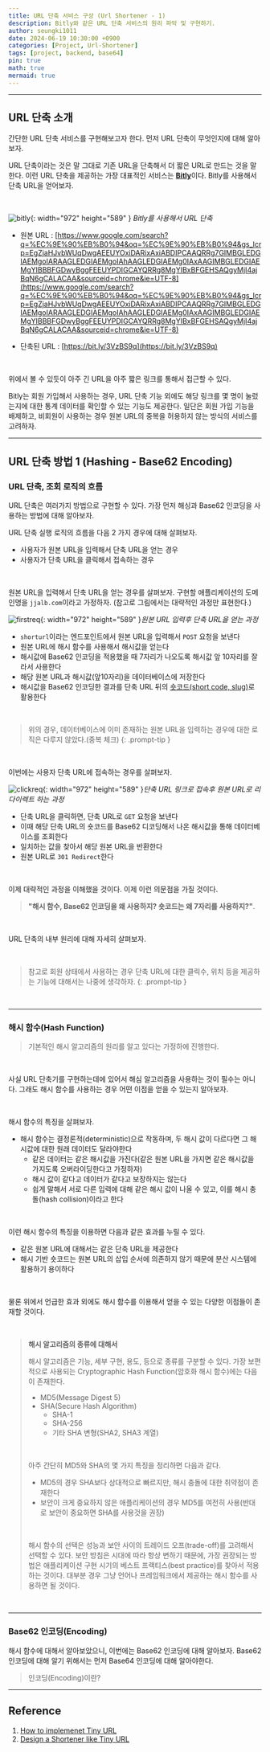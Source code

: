 ```yaml
---
title: URL 단축 서비스 구상 (Url Shortener - 1)
description: Bitly와 같은 URL 단축 서비스의 원리 파악 및 구현하기.
author: seungki1011
date: 2024-06-19 10:30:00 +0900
categories: [Project, Url-Shortener]
tags: [project, backend, base64]
pin: true
math: true
mermaid: true
---
```


---

## URL 단축 소개

간단한 URL 단축 서비스를 구현해보고자 한다. 먼저 URL 단축이 무엇인지에 대해 알아보자.

URL 단축이라는 것은 말 그대로 기존 URL을 단축해서 더 짧은 URL로 만드는 것을 말한다. 이런 URL 단축을 제공하는 가장 대표적인 서비스는 [**Bitly**](https://bitly.com/pages/products/url-shortener)이다. Bitly를 사용해서 단축 URL을 얻어보자.

<br>

![bitly](../post_images/2024-06-19-url-shortener-project-1/bitly.png){: width="972" height="589" }
_Bitly를 사용해서 URL 단축_

* 원본 URL : [https://www.google.com/search?q=%EC%9E%90%EB%B0%94&oq=%EC%9E%90%EB%B0%94&gs_lcrp=EgZjaHJvbWUqDwgAEEUYOxiDARixAxiABDIPCAAQRRg7GIMBGLEDGIAEMgoIARAAGLEDGIAEMgoIAhAAGLEDGIAEMg0IAxAAGIMBGLEDGIAEMgYIBBBFGDwyBggFEEUYPDIGCAYQRRg8MgYIBxBFGEHSAQgyMjI4ajBqN6gCALACAA&sourceid=chrome&ie=UTF-8](https://www.google.com/search?q=%EC%9E%90%EB%B0%94&oq=%EC%9E%90%EB%B0%94&gs_lcrp=EgZjaHJvbWUqDwgAEEUYOxiDARixAxiABDIPCAAQRRg7GIMBGLEDGIAEMgoIARAAGLEDGIAEMgoIAhAAGLEDGIAEMg0IAxAAGIMBGLEDGIAEMgYIBBBFGDwyBggFEEUYPDIGCAYQRRg8MgYIBxBFGEHSAQgyMjI4ajBqN6gCALACAA&sourceid=chrome&ie=UTF-8)

* 단축된 URL : [https://bit.ly/3VzBS9q](https://bit.ly/3VzBS9q)

<br>

위에서 볼 수 있듯이 아주 긴 URL을 아주 짧은 링크를 통해서 접근할 수 있다. 

Bitly는 회원 가입해서 사용하는 경우, URL 단축 기능 외에도 해당 링크를 몇 명이 눌렀는지에 대한 통계 데이터를 확인할 수 있는 기능도 제공한다. 일단은 회원 가입 기능을 배제하고, 비회원이 사용하는 경우 원본 URL의 중복을 허용하지 않는 방식의 서비스를 고려하자.

---

## URL 단축 방법 1 (Hashing - Base62 Encoding)

### URL 단축, 조회 로직의 흐름

URL 단축은 여러가지 방법으로 구현할 수 있다. 가장 먼저 해싱과 Base62 인코딩을 사용하는 방법에 대해 알아보자.

URL 단축 실행 로직의 흐름을 다음 2 가지 경우에 대해 살펴보자.

* 사용자가 원본 URL을 입력해서 단축 URL을 얻는 경우
* 사용자가 단축 URL을 클릭해서 접속하는 경우

<br>

원본 URL을 입력해서 단축 URL을 얻는 경우를 살펴보자. 구현할 애플리케이션의 도메인명을 `jjalb.com`이라고 가정하자. (참고로 그림에서는 대략적인 과정만 표현한다.)

![firstreq](../post_images/2024-06-19-url-shortener-project-1/logic0.png){: width="972" height="589" }_원본 URL 입력후 단축 URL을 얻는 과정_

- `shorturl`이라는 엔드포인트에서 원본 URL을 입력해서 `POST` 요청을 보낸다
- 원본 URL에 해시 함수를 사용해서 해시값을 얻는다
- 해시값에 Base62 인코딩을 적용했을 때 7자리가 나오도록 해시값 앞 10자리를 잘라서 사용한다
- 해당 원본 URL과 해시값(앞10자리)을 데이터베이스에 저장한다
- 해시값을 Base62 인코딩한 결과를 단축 URL 뒤의 [숏코드(short code, slug)](https://developer.mozilla.org/ko/docs/Glossary/Slug)로 활용한다

<br>

<!-- markdownlint-capture -->
<!-- markdownlint-disable -->

> 위의 경우, 데이터베이스에 이미 존재하는 원본 URL을 입력하는 경우에 대한 로직은 다루지 않았다.(중복 체크)
{: .prompt-tip }
<!-- markdownlint-restore -->

<br>

이번에는 사용자 단축 URL에 접속하는 경우를 살펴보자.

![clickreq](../post_images/2024-06-19-url-shortener-project-1/logic2.png){: width="972" height="589" }_단축 URL 링크로 접속후 원본 URL로 리다이렉트 하는 과정_

* 단축 URL을 클릭하면, 단축 URL로 `GET` 요청을 보낸다
* 이때 해당 단축 URL의 숏코드를 Base62 디코딩해서 나온 해시값을 통해 데이터베이스를 조회한다
* 일치하는 값을 찾아서 해당 원본 URL을 반환한다
* 원본 URL로 `301 Redirect`한다

<br>

이제 대략적인 과정을 이해했을 것이다. 이제 이런 의문점을 가질 것이다.

> **"해시 함수, Base62 인코딩을 왜 사용하지? 숏코드는 왜 7자리를 사용하지?"**.

<br>

URL 단축의 내부 원리에 대해 자세히 살펴보자. 

<br>

<!-- markdownlint-capture -->
<!-- markdownlint-disable -->

> 참고로 회원 상태에서 사용하는 경우 단축 URL에 대한 클릭수, 위치 등을 제공하는 기능에 대해서는 나중에 생각하자. 
>{: .prompt-tip }
> <!-- markdownlint-restore -->

<br>

---

### 해시 함수(Hash Function)

> 기본적인 해시 알고리즘의 원리를 알고 있다는 가정하에 진행한다.

<br>

사실 URL 단축기를 구현하는데에 있어서 해심 알고리즘을 사용하는 것이 필수는 아니다. 그래도 해시 함수를 사용하는 경우 어떤 이점을 얻을 수 있는지 알아보자.

<br>

해시 함수의 특징을 살펴보자.

* 해시 함수는 결정론적(deterministic)으로 작동하며, 두 해시 값이 다르다면 그 해시값에 대한 원래 데이터도 달라야한다
  * 같은 데이터는 같은 해시값을 가진다(같은 원본 URL을 가지면 같은 해시값을 가지도록 오버라이딩한다고 가정하자)
  * 해시 값이 같다고 데이터가 같다고 보장하지는 않는다
  * 쉽게 말해서 서로 다른 입력에 대해 같은 해시 값이 나올 수 있고, 이를 해시 충돌(hash collision)이라고 한다

<br>

이런 해시 함수의 특징을 이용하면 다음과 같은 효과를 누릴 수 있다. 

* 같은 원본 URL에 대해서는 같은 단축 URL을 제공한다
* 해시 기반 숏코드는 원본 URL의 삽입 순서에 의존하지 않기 때문에 분산 시스템에 활용하기 용이하다

<br>

물론 위에서 언급한 효과 외에도 해시 함수를 이용해서 얻을 수 있는 다양한 이점들이 존재할 것이다.



<br>

> **해시 알고리즘의 종류에 대해서**
>
> 해시 알고리즘은 기능, 세부 구현, 용도, 등으로 종류를 구분할 수 있다. 가장 보편적으로 사용되는 Cryptographic Hash Function(암호화 해시 함수)에는 다음이 존재한다.
>
> * MD5(Message Digest 5)
> * SHA(Secure Hash Algorithm)
>   * SHA-1
>   * SHA-256
>   * 기타 SHA 변형(SHA2, SHA3 계열)
>
> <br>
>
> 아주 간단히 MD5와 SHA의 몇 가지 특징을 정리하면 다음과 같다.
>
> * MD5의 경우 SHA보다 상대적으로 빠르지만, 해시 충돌에 대한 취약점이 존재한다
> * 보안이 크게 중요하지 않은 애플리케이션의 경우 MD5를 여전히 사용(반대로 보안이 중요하면 SHA를 사용것을 권장)
>
> <br>
>
> 해시 함수의 선택은 성능과 보안 사이의 트레이드 오프(trade-off)를 고려해서 선택할 수 있다. 보안 방침은 시대에 따라 항상 변하기 때문에, 가장 권장되는 방법은 애플리케이션 구현 시기의 베스트 프랙티스(best practice)를 찾아서 적용하는 것이다. 대부분 경우 그냥 언어나 프레임워크에서 제공하는 해시 함수를 사용하면 될 것이다.

<br>

---

### Base62 인코딩(Encoding)

해시 함수에 대해서 알아보았으니, 이번에는 Base62 인코딩에 대해 알아보자. Base62 인코딩에 대해 알기 위해서는 먼저 Base64 인코딩에 대해 알아야한다.

>  인코딩(Encoding)이란?
>
> 





























---

## Reference

1. [How to implemenet Tiny URL](https://www.youtube.com/watch?v=eCLqmPBIEYs&t=389s)
2. [Design a Shortener like Tiny URL](https://www.youtube.com/watch?v=zgIyzEEXfiA)
